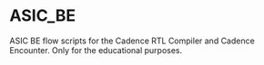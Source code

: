 # ASIC_BE
ASIC BE flow scripts for the Cadence RTL Compiler and Cadence Encounter. Only for the educational purposes.
